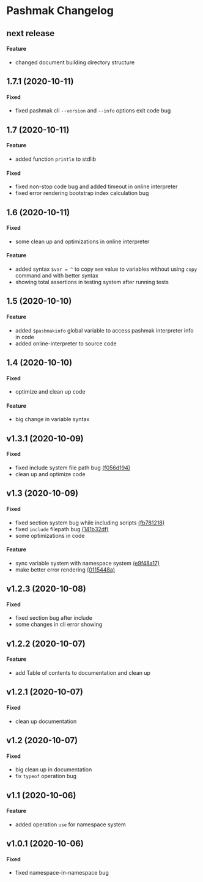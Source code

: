 # Pashmak Changelog

## next release

#### Feature
- changed document building directory structure

## 1.7.1 (2020-10-11)

#### Fixed
- fixed pashmak cli `--version` and `--info` options exit code bug

## 1.7 (2020-10-11)

#### Feature
- added function `println` to stdlib

#### Fixed
- fixed non-stop code bug and added timeout in online interpreter
- fixed error rendering bootstrap index calculation bug

## 1.6 (2020-10-11)

#### Fixed
- some clean up and optimizations in online interpreter

#### Feature
- added syntax `$var = ^` to copy `mem` value to variables without using `copy` command and with better syntax
- showing total assertions in testing system after running tests

## 1.5 (2020-10-10)

#### Feature
- added `$pashmakinfo` global variable to access pashmak interpreter info in code
- added online-interpreter to source code

## 1.4 (2020-10-10)

#### Fixed
- optimize and clean up code

#### Feature
- big change in variable syntax

## v1.3.1 (2020-10-09)

#### Fixed
- fixed include system file path bug [(f056d194)](https://github.com/parsampsh/pashmak/commit/f056d19451adf32e13ab80901de7114166499cc8)
- clean up and optimize code

## v1.3 (2020-10-09)

#### Fixed
- fixed section system bug while including scripts [(fb781218)](https://github.com/parsampsh/pashmak/commit/fb7812187c063654bd0e4aab27de978b6151867b)
- fixed `include` filepath bug [(141b32df)](https://github.com/parsampsh/pashmak/commit/141b32dfccb42558b4ad8ce6d25612e90c6a5681)
- some optimizations in code

#### Feature
- sync variable system with namespace system [(e9f48a17)](https://github.com/parsampsh/pashmak/commit/e9f48a17646873d3ccaa574e6bf11911908ea3c6)
- make better error rendering [(0115448a)](https://github.com/parsampsh/pashmak/commit/0115448a95b02621d2e51009e41a18b268bd7729)

## v1.2.3 (2020-10-08)

#### Fixed
- fixed section bug after include
- some changes in cli error showing

## v1.2.2 (2020-10-07)

#### Feature
- add Table of contents to documentation and clean up

## v1.2.1 (2020-10-07)

#### Fixed
- clean up documentation

## v1.2 (2020-10-07)

#### Fixed
- big clean up in documentation
- fix `typeof` operation bug

## v1.1 (2020-10-06)

#### Feature
- added operation `use` for namespace system

## v1.0.1 (2020-10-06)

#### Fixed
- fixed namespace-in-namespace bug
